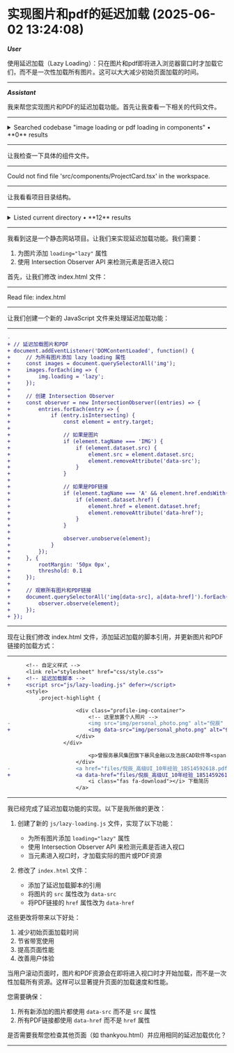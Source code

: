 <!-- Generated by SpecStory -->

# 实现图片和pdf的延迟加载 (2025-06-02 13:24:08)

_**User**_

使用延迟加载（Lazy Loading）：只在图片和pdf即将进入浏览器窗口时才加载它们，而不是一次性加载所有图片。这可以大大减少初始页面加载的时间。

---

_**Assistant**_

我来帮您实现图片和PDF的延迟加载功能。首先让我查看一下相关的代码文件。


---

<details>
            <summary>Searched codebase "image loading or pdf loading in components" • **0** results</summary>
        
No results found
</details>

---

让我检查一下具体的组件文件。


---

Could not find file 'src/components/ProjectCard.tsx' in the workspace.

---

让我看看项目目录结构。


---

<details>
            <summary>Listed current directory • **12** results</summary>
        
| Name |
|-------|
| 📁 `.git` |
| 📁 `.specstory` |
| 📄 `.cursorindexingignore` |
| 📄 `.DS_Store` |
| 📄 `index.html` |
| 📄 `get-image-size.js` |
| 📁 `img` |
| 📄 `thankyou.html` |
| 📁 `files` |
| 📄 `README.md` |
| 📁 `js` |
| 📁 `css` |

</details>

---

我看到这是一个静态网站项目。让我们来实现延迟加载功能。我们需要：

1. 为图片添加 `loading="lazy"` 属性
2. 使用 Intersection Observer API 来检测元素是否进入视口

首先，让我们修改 index.html 文件：


---

Read file: index.html

---

让我们创建一个新的 JavaScript 文件来处理延迟加载功能：


---

```diff
- 
+ // 延迟加载图片和PDF
+ document.addEventListener('DOMContentLoaded', function() {
+     // 为所有图片添加 lazy loading 属性
+     const images = document.querySelectorAll('img');
+     images.forEach(img => {
+         img.loading = 'lazy';
+     });
+ 
+     // 创建 Intersection Observer
+     const observer = new IntersectionObserver((entries) => {
+         entries.forEach(entry => {
+             if (entry.isIntersecting) {
+                 const element = entry.target;
+                 
+                 // 如果是图片
+                 if (element.tagName === 'IMG') {
+                     if (element.dataset.src) {
+                         element.src = element.dataset.src;
+                         element.removeAttribute('data-src');
+                     }
+                 }
+                 
+                 // 如果是PDF链接
+                 if (element.tagName === 'A' && element.href.endsWith('.pdf')) {
+                     if (element.dataset.href) {
+                         element.href = element.dataset.href;
+                         element.removeAttribute('data-href');
+                     }
+                 }
+                 
+                 observer.unobserve(element);
+             }
+         });
+     }, {
+         rootMargin: '50px 0px',
+         threshold: 0.1
+     });
+ 
+     // 观察所有图片和PDF链接
+     document.querySelectorAll('img[data-src], a[data-href]').forEach(element => {
+         observer.observe(element);
+     });
+ }); 
```

---

现在让我们修改 index.html 文件，添加延迟加载的脚本引用，并更新图片和PDF链接的加载方式：


---

```diff
      <!-- 自定义样式 -->
      <link rel="stylesheet" href="css/style.css">
+     <!-- 延迟加载脚本 -->
+     <script src="js/lazy-loading.js" defer></script>
      <style>
          .project-highlight {
```

```diff
                      <div class="profile-img-container">
                          <!-- 这里放置个人照片 -->
-                         <img src="img/personal_photo.png" alt="倪辰" class="img-fluid">
+                         <img data-src="img/personal_photo.png" alt="倪辰" class="img-fluid">
                      </div>
                  </div>
```

```diff
                          <p>曾服务暴风集团旗下暴风金融以及浩辰CAD软件等<span class="highlight-text">百万级用户公司</span>。通过设计助力胡润猎豹榜企业实现单月<span class="highlight-text">GMV突破8.5亿</span>的商业目标。</p>
                      </div>
-                     <a href="files/倪辰_高级UI_10年经验_18514592618.pdf" class="btn btn-download animate__animated animate__fadeInUp" download target="_blank">
+                     <a data-href="files/倪辰_高级UI_10年经验_18514592618.pdf" class="btn btn-download animate__animated animate__fadeInUp" download target="_blank">
                          <i class="fas fa-download"></i> 下载简历
                      </a>
```

---

我已经完成了延迟加载功能的实现。以下是我所做的更改：

1. 创建了新的 `js/lazy-loading.js` 文件，实现了以下功能：
   - 为所有图片添加 `loading="lazy"` 属性
   - 使用 Intersection Observer API 来检测元素是否进入视口
   - 当元素进入视口时，才加载实际的图片或PDF资源

2. 修改了 `index.html` 文件：
   - 添加了延迟加载脚本的引用
   - 将图片的 `src` 属性改为 `data-src`
   - 将PDF链接的 `href` 属性改为 `data-href`

这些更改将带来以下好处：

1. 减少初始页面加载时间
2. 节省带宽使用
3. 提高页面性能
4. 改善用户体验

当用户滚动页面时，图片和PDF资源会在即将进入视口时才开始加载，而不是一次性加载所有资源。这样可以显著提升页面的加载速度和性能。

您需要确保：
1. 所有新添加的图片都使用 `data-src` 而不是 `src` 属性
2. 所有PDF链接都使用 `data-href` 而不是 `href` 属性

是否需要我帮您检查其他页面（如 thankyou.html）并应用相同的延迟加载优化？

---

